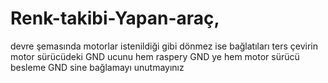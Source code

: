 # Renk-takibi-Yapan-araç, 
devre şemasında motorlar istenildiği gibi dönmez ise  bağlatıları ters çevirin
motor sürücüdeki GND ucunu hem raspery GND ye hem motor sürücü besleme GND sine bağlamayı unutmayınız
